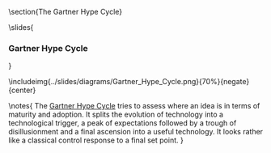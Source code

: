 \section{The Gartner Hype Cycle}

\slides{
### Gartner Hype Cycle
}

\includeimg{../slides/diagrams/Gartner_Hype_Cycle.png}{70%}{negate}{center}

\notes{
The [Gartner Hype Cycle](https://en.wikipedia.org/wiki/Hype_cycle) tries to assess where an idea is in terms of maturity and adoption. It splits the evolution of technology into a technological trigger, a peak of expectations followed by a trough of disillusionment and a final ascension into a useful technology. It looks rather like a classical control response to a final set point.
}
